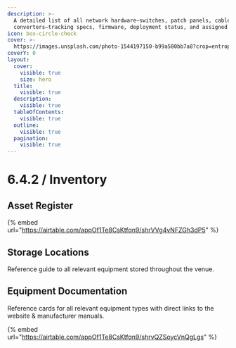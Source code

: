```yaml
---
description: >-
  A detailed list of all network hardware—switches, patch panels, cables, and
  converters—tracking specs, firmware, deployment status, and assigned roles.
icon: box-circle-check
cover: >-
  https://images.unsplash.com/photo-1544197150-b99a580bb7a8?crop=entropy&cs=srgb&fm=jpg&ixid=M3wxOTcwMjR8MHwxfHNlYXJjaHwxfHxldGhlcm5ldHxlbnwwfHx8fDE3NDY3NjMxNzJ8MA&ixlib=rb-4.1.0&q=85
coverY: 0
layout:
  cover:
    visible: true
    size: hero
  title:
    visible: true
  description:
    visible: true
  tableOfContents:
    visible: true
  outline:
    visible: true
  pagination:
    visible: true
---
```


# 6.4.2 / Inventory

## Asset Register

{% embed url="https://airtable.com/appOf1Te8CsKtfqn9/shrVVg4vNFZGh3dP5" %}

## Storage Locations

Reference guide to all relevant equipment stored throughout the venue.

## Equipment Documentation

Reference cards for all relevant equipment types with direct links to the website & manufacturer manuals.

{% embed url="https://airtable.com/appOf1Te8CsKtfqn9/shrvQZSoycVnQgLgs" %}
